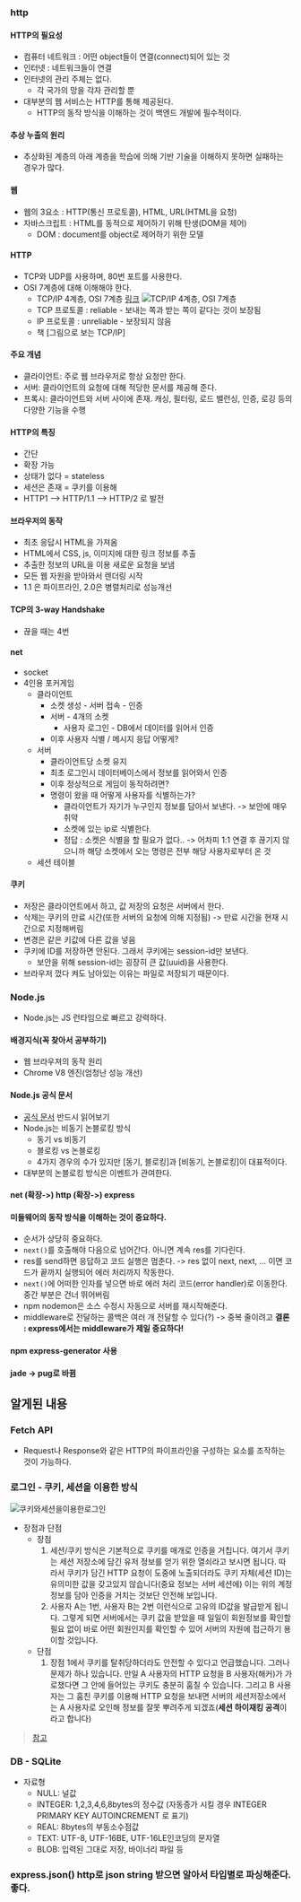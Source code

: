 ### http

#### HTTP의 필요성

- 컴퓨터 네트워크 : 어떤 object들이 연결(connect)되어 있는 것
- 인터넷 : 네트워크들이 연결
- 인터넷의 관리 주체는 없다.
  - 각 국가의 망을 각자 관리할 뿐
- 대부분의 웹 서비스는 HTTP를 통해 제공된다.
  - HTTP의 동작 방식을 이해하는 것이 백엔드 개발에 필수적이다.

#### 추상 누출의 원리

- 추상화된 계층의 아래 계층을 학습에 의해 기반 기술을 이해하지 못하면 실패하는 경우가 많다.

#### 웹

- 웹의 3요소 : HTTP(통신 프로토콜), HTML, URL(HTML을 요청)
- 자바스크립트 : HTML를 동적으로 제어하기 위해 탄생(DOM을 제어)
  - DOM : document를 object로 제어하기 위한 모델

#### HTTP

- TCP와 UDP를 사용하며, 80번 포트를 사용한다.
- OSI 7계층에 대해 이해해야 한다.
  - TCP/IP 4계층, OSI 7계층 [링크](https://goitgo.tistory.com/25)
    ![TCP/IP 4계층, OSI 7계층](https://t1.daumcdn.net/cfile/tistory/261CC03358E1B73D32)
  - TCP 프로토콜 : reliable - 보내는 쪽과 받는 쪽이 같다는 것이 보장됨
  - IP 프로토콜 : unreliable - 보장되지 않음
  - 책 [그림으로 보는 TCP/IP]

#### 주요 개념

- 클라이언트: 주로 웹 브라우저로 항상 요청만 한다.
- 서버: 클라이언트의 요청에 대해 적당한 문서를 제공해 준다.
- 프록시: 클라이언트와 서버 사이에 존재. 캐싱, 필터링, 로드 밸런싱, 인증, 로깅 등의 다양한 기능을 수행

#### HTTP의 특징

- 간단
- 확장 가능
- 상태가 없다 = stateless
- 세션은 존재 = 쿠키를 이용해
- HTTP1 --> HTTP/1.1 --> HTTP/2 로 발전

#### 브라우저의 동작

- 최초 응답시 HTML을 가져옴
- HTML에서 CSS, js, 이미지에 대한 링크 정보를 추출
- 추출한 정보의 URL을 이용 새로운 요청을 보냄
- 모든 웹 자원을 받아와서 렌더링 시작
- 1.1 은 파이프라인, 2.0은 병렬처리로 성능개선

#### TCP의 3-way Handshake

- 끊을 때는 4번

#### net

- socket
- 4인용 포커게임
  - 클라이언트
    - 소켓 생성 - 서버 접속 - 인증
    - 서버 - 4개의 소켓
      - 사용자 로그인 - DB에서 데이터를 읽어서 인증
    - 이후 사용자 식별 / 메시지 응답 어떻게?
  - 서버
    - 클라이언트당 소켓 유지
    - 최초 로그인시 데이터베이스에서 정보를 읽어와서 인증
    - 이후 정상적으로 게임이 동작하려면?
    - 명령이 왔을 때 어떻게 사용자를 식별하는가?
      - 클라이언트가 자기가 누구인지 정보를 담아서 보낸다. -> 보안에 매우 취약
      - 소켓에 있는 ip로 식별한다.
      - 정답 : 소켓은 식별을 할 필요가 없다.. -> 어차피 1:1 연결 후 끊기지 않으니까 해당 소켓에서 오는 명령은 전부 해당 사용자로부터 온 것
  - 세션 테이블

#### 쿠키

- 저장은 클라이언트에서 하고, 값 저장의 요청은 서버에서 한다.
- 삭제는 쿠키의 만료 시간(또한 서버의 요청에 의해 지정됨) -> 만료 시간을 현재 시간으로 지정해버림
- 변경은 같은 키값에 다른 값을 넣음
- 쿠키에 ID를 저장하면 안된다. 그래서 쿠키에는 session-id만 보낸다.
  - 보안을 위해 session-id는 굉장히 큰 값(uuid)을 사용한다.
- 브라우저 껐다 켜도 남아있는 이유는 파일로 저장되기 때문이다.

### Node.js

- Node.js는 JS 런타임으로 빠르고 강력하다.

#### 배경지식(꼭 찾아서 공부하기)

- 웹 브라우져의 동작 원리
- Chrome V8 엔진(엄청난 성능 개선)

#### Node.js 공식 문서

- [공식 문서](https://nodejs.org/dist/latest-v10.x/docs/api/) 반드시 읽어보기
- Node.js는 비동기 논블로킹 방식
  - 동기 vs 비동기
  - 블로킹 vs 논블로킹
  - 4가지 경우의 수가 있지만 [동기, 블로킹]과 [비동기, 논블로킹]이 대표적이다.
- 대부분의 논블로킹 방식은 이벤트가 관여한다.

#### net (확장->) http (확장->) express

#### 미들웨어의 동작 방식을 이해하는 것이 중요하다.

- 순서가 상당히 중요하다.
- `next()`를 호출해야 다음으로 넘어간다. 아니면 계속 res를 기다린다.
- res를 send하면 응답하고 코드 실행은 멈춘다. -> res 없이 next, next, ... 이면 코드가 끝까지 실행되어 에러 처리까지 작동한다.
- `next()`에 어떠한 인자를 넣으면 바로 에러 처리 코드(error handler)로 이동한다. 중간 부분은 건너 뛰어버림
- npm nodemon은 소스 수정시 자동으로 서버를 재시작해준다.
- middleware로 전달하는 콜백은 여러 개 전달할 수 있다(?) -> 중복 줄이려고
  **결론 : express에서는 middleware가 제일 중요하다!**

#### npm express-generator 사용

#### jade -> pug로 바뀜

## 알게된 내용

### Fetch API

- Request나 Response와 같은 HTTP의 파이프라인을 구성하는 요소를 조작하는것이 가능하다.

### 로그인 - 쿠키, 세션을 이용한 방식

![쿠키와세션을이용한로그인](https://t1.daumcdn.net/cfile/tistory/994BEA345B53368401)

- 장점과 단점
  - 장점
    1. 세션/쿠키 방식은 기본적으로 쿠키를 매개로 인증을 거칩니다. 여기서 쿠키는 세션 저장소에 담긴 유저 정보를 얻기 위한 열쇠라고 보시면 됩니다. 따라서 쿠키가 담긴 HTTP 요청이 도중에 노출되더라도 쿠키 자체(세션 ID)는 유의미한 값을 갖고있지 않습니다(중요 정보는 서버 세션에) 이는 위의 계정정보를 담아 인증을 거치는 것보단 안전해 보입니다.
    2. 사용자 A는 1번, 사용자 B는 2번 이런식으로 고유의 ID값을 발급받게 됩니다. 그렇게 되면 서버에서는 쿠키 값을 받았을 때 일일이 회원정보를 확인할 필요 없이 바로 어떤 회원인지를 확인할 수 있어 서버의 자원에 접근하기 용이할 것입니다.
  - 단점
    1. 장점 1에서 쿠키를 탈취당하더라도 안전할 수 있다고 언급했습니다. 그러나 문제가 하나 있습니다. 만일 A 사용자의 HTTP 요청을 B 사용자(해커)가 가로챘다면 그 안에 들어있는 쿠키도 충분히 훔칠 수 있습니다. 그리고 B 사용자는 그 훔친 쿠키를 이용해 HTTP 요청을 보내면 서버의 세션저장소에서는 A 사용자로 오인해 정보를 잘못 뿌려주게 되겠죠(**세션 하이재킹 공격**이라고 합니다)

> [참고](https://tansfil.tistory.com/58)

### DB - SQLite

- 자료형
  - NULL: 널값
  - INTEGER: 1,2,3,4,6,8bytes의 정수값
    (자동증가 시킬 경우 INTEGER PRIMARY KEY AUTOINCREMENT 로 표기)
  - REAL: 8bytes의 부동소수점값
  - TEXT: UTF-8, UTF-16BE, UTF-16LE인코딩의 문자열
  - BLOB: 입력된 그대로 저장, 바이너리 파일 등

### express.json() http로 json string 받으면 알아서 타입별로 파싱해준다. 좋다.
